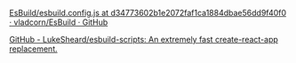 [EsBuild/esbuild.config.js at d34773602b1e2072faf1ca1884dbae56dd9f40f0 · vladcorn/EsBuild · GitHub](https://github.com/vladcorn/EsBuild/blob/d34773602b1e2072faf1ca1884dbae56dd9f40f0/esbuild.config.js)

[GitHub - LukeSheard/esbuild-scripts: An extremely fast create-react-app replacement.](https://github.com/LukeSheard/esbuild-scripts)
